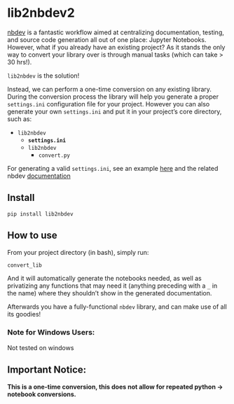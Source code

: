 lib2nbdev2
================

<!-- WARNING: THIS FILE WAS AUTOGENERATED! DO NOT EDIT! -->

[nbdev](nbdev.fast.ai) is a fantastic workflow aimed at centralizing
documentation, testing, and source code generation all out of one place:
Jupyter Notebooks. However, what if you already have an existing
project? As it stands the only way to convert your library over is
through manual tasks (which can take \> 30 hrs!).

`lib2nbdev` is the solution!

Instead, we can perform a one-time conversion on any existing library.
During the conversion process the library will help you generate a
proper `settings.ini` configuration file for your project. However you
can also generate your own `settings.ini` and put it in your project’s
core directory, such as:

- `lib2nbdev`
  - **`settings.ini`**
  - `lib2nbdev`
    - `convert.py`

For generating a valid `settings.ini`, see an example
[here](https://github.com/fastai/nbdev_template/blob/master/settings.ini)
and the related nbdev
[documentation](https://nbdev.fast.ai/tutorial.html#Edit-settings.ini)

## Install

`pip install lib2nbdev`

## How to use

From your project directory (in bash), simply run:

``` bash
convert_lib
```

And it will automatically generate the notebooks needed, as well as
privatizing any functions that may need it (anything preceding with a
`_` in the name) where they shouldn’t show in the generated
documentation.

Afterwards you have a fully-functional `nbdev` library, and can make use
of all its goodies!

### Note for Windows Users:

Not tested on windows

## Important Notice:

**This is a one-time conversion, this does not allow for repeated python
-\> notebook conversions.**
